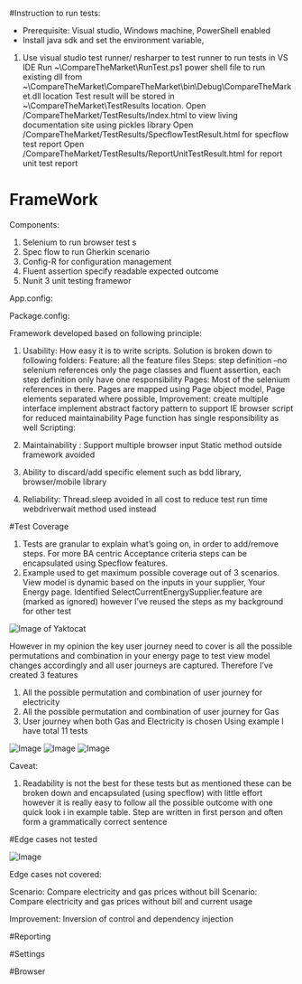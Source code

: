 #Instruction to run tests:

 + Prerequisite: Visual studio, Windows machine, PowerShell enabled
 + Install java sdk and set the environment variable,
 1. Use visual studio test  runner/ resharper to test runner to run tests in VS IDE
   Run ~\CompareTheMarket\RunTest.ps1 power shell file to run existing dll from
   ~\CompareTheMarket\CompareTheMarket\bin\Debug\CompareTheMarket.dll location
   Test result will be stored in ~\CompareTheMarket\TestResults location. 
   Open /CompareTheMarket/TestResults/Index.html to view living documentation site using pickles library 
   Open /CompareTheMarket/TestResults/SpecflowTestResult.html for specflow test report
   Open /CompareTheMarket/TestResults/ReportUnitTestResult.html for report unit test report



# FrameWork

Components:
1. Selenium to run browser test s
2. Spec flow to run Gherkin scenario
3. Config-R for configuration management
4. Fluent assertion specify readable  expected outcome
5. Nunit 3 unit testing framewor  

App.config:
<package id="Common.Logging" version="2.1.2" targetFramework="net45" />
  <package id="ConfigR" version="0.14.0" targetFramework="net45" />
  <package id="FluentAssertions" version="4.17.0" targetFramework="net45" />
  <package id="ImpromptuInterface" version="6.2.2" targetFramework="net45" />
  <package id="NUnit" version="3.5.0" targetFramework="net45" />
  <package id="ScriptCs.Contracts" version="0.16.1" targetFramework="net45" />
  <package id="ScriptCs.Core" version="0.16.1" targetFramework="net45" />
  <package id="ScriptCs.Engine.Roslyn" version="0.16.1" targetFramework="net45" />
  <package id="Selenium.Support" version="3.0.1" targetFramework="net45" />
  <package id="Selenium.WebDriver" version="3.0.1" targetFramework="net45" />
  <package id="Selenium.WebDriver.ChromeDriver" version="2.25.0.8" targetFramework="net45" />
  <package id="Selenium.WebDriver.MicrosoftWebDriver" version="10.0.14393.0" targetFramework="net45" />
  <package id="SpecFlow" version="2.1.0" targetFramework="net45" />
  <package id="SpecFlow.Assist.Dynamic" version="1.2.0" targetFramework="net45" />
  <package id="SpecFlow.NUnit" version="2.1.0" targetFramework="net45" />
  
Package.config:
  <package id="NUnit.Console" version="3.5.0" />
  <package id="NUnit.ConsoleRunner" version="3.5.0" />
  <package id="NUnit.Extension.NUnitProjectLoader" version="3.5.0" />
  <package id="NUnit.Extension.NUnitV2Driver" version="3.5.0" />
  <package id="NUnit.Extension.NUnitV2ResultWriter" version="3.5.0" />
  <package id="NUnit.Extension.TeamCityEventListener" version="1.0.2" />
  <package id="NUnit.Extension.VSProjectLoader" version="3.5.0" />
  <package id="Pickles" version="2.10.0" />
  <package id="ReportUnit" version="1.2.1" />
  
Framework developed based on following principle:
1.	Usability: How easy it is to write scripts. Solution is broken down to following folders:
Feature: all the feature files
Steps: step definition –no selenium references only the page classes and fluent assertion, each step definition only have one responsibility
Pages: Most of the selenium references in there. 
Pages are mapped using Page object model, Page elements separated where possible, 
Improvement: create multiple interface implement abstract factory pattern to support IE browser script for reduced maintainability
Page function has single responsibility as well
Scripting: 


2.	Maintainability : 
Support multiple browser input
Static method outside framework avoided 

3.	Ability to discard/add specific element such as bdd library, browser/mobile library 
4.	Reliability:
Thread.sleep avoided in all cost to reduce test run time webdriverwait method used instead



#Test Coverage

1.	Tests are granular to explain what’s going on, in order to add/remove steps. For more BA centric Acceptance criteria steps can be encapsulated using Specflow features.
2.	Example used to get maximum possible coverage out of 3 scenarios. View model is dynamic based on the inputs in your supplier, Your Energy page. Identified SelectCurrentEnergySupplier.feature  are (marked as ignored) however I’ve reused the steps as my background  for other test 

![Image of Yaktocat](https://github.com/ronocode/SpecflowFrameworkNunitBase/blob/master/Select%20Current%20Energy%20Supplier.png)

However in my opinion the key user journey need to cover is all the possible permutations and combination in your energy page to test view model changes accordingly and all user journeys are captured. Therefore I’ve created 3 features
1.	All the possible permutation and combination of user journey for electricity 
2.	All the possible permutation and combination of user journey for Gas 
3.	User journey when both Gas and Electricity is chosen
Using example I have total 11 tests

![Image](https://github.com/ronocode/SpecflowFrameworkNunitBase/blob/master/CompareElectricityPrices.png)
![Image](https://github.com/ronocode/SpecflowFrameworkNunitBase/blob/master/CompareGasPrices.png)
![Image](https://github.com/ronocode/SpecflowFrameworkNunitBase/blob/master/CompareElectricityAndGasPricess.png)


Caveat: 
1.	Readability is not the best for these tests but as mentioned these can be broken down and encapsulated (using specflow) with little effort however it is really easy to follow all the possible outcome with one quick look i in example table. Step are written in first person and often form a grammatically correct sentence


#Edge cases not tested

![Image](https://github.com/ronocode/SpecflowFrameworkNunitBase/blob/master/EdgeCases.png)

Edge cases not covered:

Scenario: Compare electricity and gas prices without bill
Scenario: Compare electricity and gas prices without bill and current usage

Improvement:
Inversion of control and dependency injection


#Reporting

#Settings

#Browser
